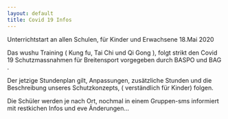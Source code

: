 ```yaml
---
layout: default
title: Covid 19 Infos
---
```


Unterrichtstart an allen Schulen, für Kinder und Erwachsene 18.Mai 2020

Das wushu Training ( Kung fu, Tai Chi und Qi Gong ), folgt strikt den
Covid 19 Schutzmassnahmen für Breitensport vorgegeben durch BASPO
und BAG .

Der jetzige Stundenplan gilt, Anpassungen, zusätzliche Stunden und die
Beschreibung unseres Schutzkonzepts, ( verständlich für Kinder) folgen.

Die Schüler werden je nach Ort, nochmal in einem Gruppen-sms informiert mit
restkichen Infos und eve Änderungen...